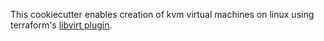 This cookiecutter enables creation of kvm virtual machines on linux using
terraform's [libvirt plugin](https://github.com/dmacvicar/terraform-provider-libvirt/).
